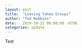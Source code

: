 ```yaml
---
layout: post
title:  "Leaving Yahoo Groups"
author: "Tod Robbins"
date:   2019-10-21 06:00:00 -0700
categories: update
---
```


Test
